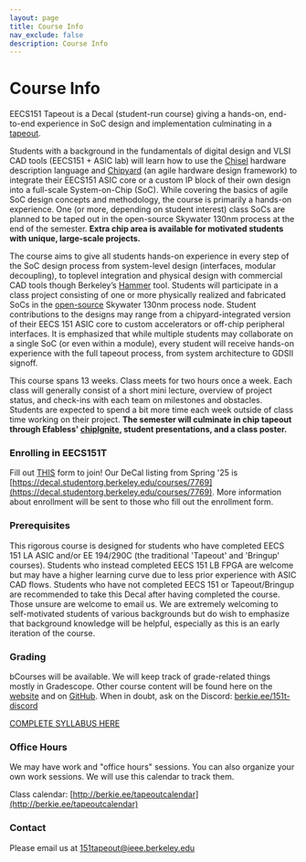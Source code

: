 ```yaml
---
layout: page
title: Course Info
nav_exclude: false
description: Course Info
---
```


# Course Info

EECS151 Tapeout is a Decal (student-run course) giving a hands-on, end-to-end experience in SoC design and implementation culminating in a [tapeout](https://en.wikipedia.org/wiki/Tape-out).

Students with a background in the fundamentals of digital design and VLSI CAD tools (EECS151 + ASIC lab) will learn how to use the [Chisel](https://www.chisel-lang.org/) hardware description language and [Chipyard](https://github.com/ucb-bar/chipyard) (an agile hardware design framework) to integrate their EECS151 ASIC core or a custom IP block of their own design into a full-scale System-on-Chip (SoC). While covering the basics of agile SoC design concepts and methodology, the course is primarily a hands-on experience. One (or more, depending on student interest) class SoCs are planned to be taped out in the open-source Skywater 130nm process at the end of the semester. **Extra chip area is available for motivated students with unique, large-scale projects.**

The course aims to give all students hands-on experience in every step of the SoC design process from system-level design (interfaces, modular decoupling), to toplevel integration and physical design with commercial CAD tools though Berkeley’s [Hammer](https://github.com/ucb-bar/hammer) tool. Students will participate in a class project consisting of one or more physically realized and fabricated SoCs in the [open-source](https://skywater-pdk.readthedocs.io/en/main/) Skywater 130nm process node. Student contributions to the designs may range from a chipyard-integrated version of their EECS 151 ASIC core to custom accelerators or off-chip peripheral interfaces. It is emphasized that while multiple students may collaborate on a single SoC (or even within a module), every student will receive hands-on experience with the full tapeout process, from system architecture to GDSII signoff.

This course spans 13 weeks. Class meets for two hours once a week. Each class will generally consist of a short mini lecture, overview of project status, and check-ins with each team on milestones and obstacles. Students are expected to spend a bit more time each week outside of class time working on their project. **The semester will culminate in chip tapeout through Efabless' [chipIgnite](https://efabless.com/chipignite), student presentations, and a class poster.**


### Enrolling in EECS151T

Fill out [THIS](http://berkie.ee/bhjq05) form to join! Our DeCal listing from Spring '25 is [https://decal.studentorg.berkeley.edu/courses/7769](https://decal.studentorg.berkeley.edu/courses/7769). More information about enrollment will be sent to those who fill out the enrollment form.


### Prerequisites

This rigorous course is designed for students who have completed EECS 151 LA ASIC and/or EE 194/290C (the traditional 'Tapeout' and 'Bringup' courses). Students who instead completed EECS 151 LB FPGA are welcome but may have a higher learning curve due to less prior experience with ASIC CAD flows. Students who have not completed EECS 151 or Tapeout/Bringup are recommended to take this Decal after having completed the course. Those unsure are welcome to email us. We are extremely welcoming to self-motivated students of various backgrounds but do wish to emphasize that background knowledge will be helpful, especially as this is an early iteration of the course.

### Grading

bCourses will be available. We will keep track of grade-related things mostly in Gradescope. Other course content will be found here on the [website](https://151tapeout.berkie.ee/) and on [GitHub](https://github.com/ucb-eecs151tapeout). When in doubt, ask on the Discord: [berkie.ee/151t-discord](https://berkie.ee/151t-discord)

[COMPLETE SYLLABUS HERE](https://docs.google.com/document/d/1DEXQRc794Aa0wZw8qFCZeJu_mh7d84gBi-DDQVRr5Ls/edit?usp=sharing&ref=ieee.berkeley.edu)

### Office Hours

We may have work and "office hours" sessions. You can also organize your own work sessions. We will use this calendar to track them.

Class calendar: [http://berkie.ee/tapeoutcalendar](http://berkie.ee/tapeoutcalendar)

### Contact

Please email us at [151tapeout@ieee.berkeley.edu](151tapeout@ieee.berkeley.edu)
